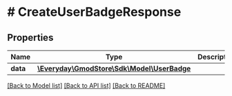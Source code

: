 # # CreateUserBadgeResponse

## Properties

Name | Type | Description | Notes
------------ | ------------- | ------------- | -------------
**data** | [**\Everyday\GmodStore\Sdk\Model\UserBadge**](UserBadge.md) |  |

[[Back to Model list]](../../README.md#models) [[Back to API list]](../../README.md#endpoints) [[Back to README]](../../README.md)
